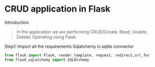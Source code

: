 # CRUD application in Flask

Introduction
>  In the application we are performing CRUD(Create, Read, Uodate, Delete) Operating using Flask.

Step1: Import all the requirements
Sqlalchemy is sqlite connector 
```python
from flask import Flask, render_template, request, redirect,url_for
from flask_sqlalchemy import SQLAlchemy
```

